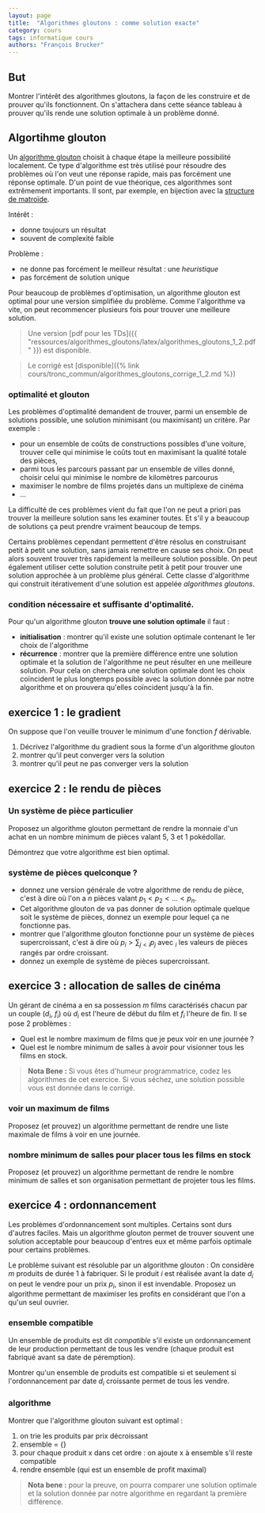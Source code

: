 ```yaml
---
layout: page
title:  "Algorithmes gloutons : comme solution exacte"
category: cours
tags: informatique cours 
authors: "François Brucker"
---
```




## But

Montrer l'intérêt des algorithmes gloutons, la façon de les construire et de prouver qu'ils fonctionnent. On s'attachera dans cette séance tableau à prouver qu'ils rende une solution optimale à un problème donné.

## Algortihme glouton

Un [algorithme glouton](https://fr.wikipedia.org/wiki/Algorithme_glouton) choisit à chaque étape la meilleure possibilité localement. Ce type d'algorithme est très utilisé pour résoudre des problèmes où l'on veut une réponse rapide, mais pas forcément une réponse optimale. D'un point de vue théorique, ces algorithmes sont extrêmement importants. Il sont, par exemple, en bijection avec la [structure de matroïde](https://fr.wikipedia.org/wiki/Matro%C3%AFde).

Intérêt :

  - donne toujours un résultat
  - souvent de complexité faible


Problème :

  - ne donne pas forcément le meilleur résultat : une *heuristique*
  - pas forcément de solution unique


Pour beaucoup de problèmes d'optimisation, un algorithme glouton est optimal pour une version simplifiée du problème. Comme l'algorithme va vite, on peut recommencer plusieurs fois pour trouver une meilleure solution.


> Une version [pdf pour les TDs]({{ "ressources/algorithmes_gloutons/latex/algorithmes_gloutons_1_2.pdf" }}) est disponible.

> Le corrigé est [disponible]({% link cours/tronc_commun/algorithmes_gloutons_corrige_1_2.md %})

### optimalité et glouton

Les problèmes d'optimalité demandent de trouver, parmi un ensemble de solutions possible, une solution minimisant (ou maximisant) un critère. Par exemple : 

  - pour un ensemble de coûts de constructions possibles d'une voiture, trouver celle qui minimise le coûts tout en maximisant la qualité totale des pièces,
  - parmi tous les parcours passant par un ensemble de villes donné, choisir celui qui minimise le nombre de kilomètres parcourus
  - maximiser le nombre de films projetés dans un multiplexe de cinéma
  - ...
 
La difficulté de ces problèmes vient du fait que l'on ne peut a priori pas trouver la meilleure solution sans les examiner toutes. Et s'il y a beaucoup de solutions ça peut prendre vraiment beaucoup de temps. 

Certains problèmes cependant permettent d'être résolus en construisant petit à petit une solution, sans jamais remettre en cause ses choix. On peut alors souvent trouver très rapidement la meilleure solution possible. On peut également utiliser cette solution construite petit à petit pour trouver une solution approchée à un problème plus général. Cette classe d'algorithme qui construit itérativement d'une solution est appelée *algorithmes gloutons*.


### condition nécessaire et suffisante d'optimalité.

Pour qu'un algorithme glouton **trouve une solution optimale** il faut :

* **initialisation** : montrer qu'il existe une solution optimale contenant le 1er choix de l'algorithme
* **récurrence** : montrer que la première différence entre une solution optimale et la solution de l'algorithme ne peut résulter en une meilleure solution. Pour cela on cherchera une solution optimale dont les choix coïncident le plus longtemps possible avec la solution donnée par notre algorithme et on prouvera qu'elles coïncident jusqu'à la fin.



## exercice 1 : le gradient

On suppose que l'on veuille trouver le minimum d'une fonction $f$ dérivable.

  1. Décrivez l'algorithme du gradient sous la forme d'un algorithme glouton
  2. montrer qu'il peut converger vers la solution
  3. montrer qu'il peut ne pas converger vers la solution
  

##  exercice 2 :  le rendu de pièces


### Un système de pièce particulier


Proposez un algorithme glouton permettant de rendre la monnaie d'un achat en un nombre minimum de pièces valant 5, 3 et 1 pokédollar.

Démontrez que votre algorithme est bien optimal.

### système de pièces quelconque ?

  - donnez une version générale de votre algorithme de rendu de pièce, c'est à dire où l'on a $n$ pièces valant $p_1 < p_2 < \dots < p_n$. 
  - Cet algorithme glouton de va pas donner de solution optimale quelque soit le système de pièces, donnez un exemple pour lequel ça ne fonctionne pas.
  - montrer que l'algorithme glouton fonctionne pour un système de pièces supercroissant, c'est à dire où $p_i > \sum_{j< i} p_j$ avec $_i$ les valeurs de pièces rangés par ordre croissant. 
  - donnez un exemple de système de pièces supercroissant.

##  exercice 3 :  allocation de salles de cinéma

Un gérant de cinéma a en sa possession $m$ films caractérisés chacun par un couple ($d_i$, $f_i$) où $d_i$ est l'heure de début du film et $f_i$ l'heure de fin. Il se pose 2 problèmes : 
  
  - Quel est le nombre maximum de films que je peux voir en une journée ?
  - Quel est le nombre minimum de salles à avoir pour visionner tous les films en stock.

> **Nota Bene :** Si vous êtes d'humeur programmatrice, codez les algorithmes de cet exercice. Si vous séchez, une solution possible vous est donnée dans le corrigé.


### voir un maximum de films

Proposez (et prouvez) un algorithme permettant de rendre une liste maximale de films à voir en une journée.

### nombre minimum de salles pour placer tous les films en stock

Proposez (et prouvez) un algorithme permettant de rendre le nombre minimum de salles et son organisation permettant de projeter tous les films.

## exercice 4 : ordonnancement

Les problèmes d'ordonnancement sont multiples. Certains sont durs d'autres faciles. Mais un algorithme glouton permet de trouver souvent une solution acceptable pour beaucoup d'entres eux et même parfois optimale pour certains problèmes.

Le problème suivant est résoluble par un algorithme glouton : On considère $m$ produits de durée 1 à fabriquer. Si le produit $i$ est réalisée avant la date $d_i$ on peut le vendre pour un prix $p_i$, sinon il est invendable. Proposez un algorithme permettant de maximiser les profits en considérant que l'on a qu'un seul ouvrier.

### ensemble compatible

Un ensemble de produits est dit *compatible* s'il existe un ordonnancement de leur production permettant de tous les vendre (chaque produit est fabriqué avant sa date de péremption).

Montrer qu'un ensemble de produits est compatible si et seulement si l'ordonnancement par date $d_i$ croissante permet de tous les vendre.

### algorithme

Montrer que l'algorithme glouton suivant est optimal :

1. on trie les produits par prix décroissant
2. ensemble = {} 
3. pour chaque produit x dans cet ordre : on ajoute x à ensemble s'il reste compatible
4. rendre ensemble (qui est un ensemble de profit maximal)

>**Nota bene :** pour la preuve, on pourra comparer une solution optimale et la solution donnée par notre algorithme en regardant la première différence.

